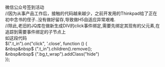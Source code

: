 微信公众号签到活动<br>
//因为从事产品工作后，接触的代码越来越少，之前开发用的Thinkpad给了正在初中念书的侄子..没有做好留存,导致做H5自适应异常艰难.<br>
//除此,老旧的JQ库在做新生成DIV的click事件绑定,需要先绑定其现有的父元素,在追踪到需要事件绑定的子节点上<br>
如这段代码<br>
	$(".t_in").on("click", '.close', function () {<br>
	&nbsp&nbsp$ (".t_in").children().remove();<br>
	&nbsp&nbsp$ (".bg,t_wrap").addClass("hide")<br>
 	});<br>
